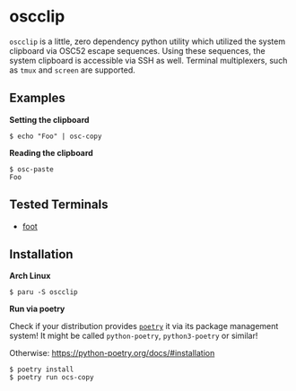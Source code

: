 # oscclip

`oscclip` is a little, zero dependency python utility which utilized the system clipboard via OSC52 escape sequences.
Using these sequences, the system clipboard is accessible via SSH as well.
Terminal multiplexers, such as `tmux` and `screen` are supported.

## Examples

**Setting the clipboard**

```
$ echo "Foo" | osc-copy
```

**Reading the clipboard**

```
$ osc-paste
Foo
```

## Tested Terminals

* [foot](https://codeberg.org/dnkl/foot)


## Installation

**Arch Linux**

```
$ paru -S oscclip
```

**Run via poetry**

Check if your distribution provides [`poetry`](https://python-poetry.org) it via its package management system!
It might be called `python-poetry`, `python3-poetry` or similar!

Otherwise: https://python-poetry.org/docs/#installation

```
$ poetry install 
$ poetry run ocs-copy
```
